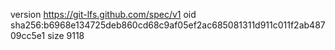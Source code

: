 version https://git-lfs.github.com/spec/v1
oid sha256:b6968e134725deb860cd68c9af05ef2ac685081311d911c011f2ab48709cc5e1
size 9118
